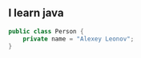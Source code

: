 ## I learn java

```java title="Person.java"
public class Person {
    private name = "Alexey Leonov";
}
```